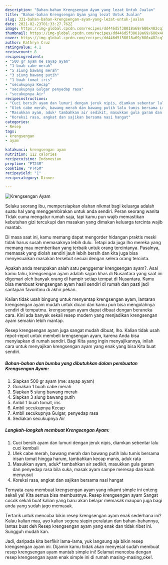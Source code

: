 ```yaml
---
description: "Bahan-bahan Krengsengan Ayam yang lezat Untuk Jualan"
title: "Bahan-bahan Krengsengan Ayam yang lezat Untuk Jualan"
slug: 331-bahan-bahan-krengsengan-ayam-yang-lezat-untuk-jualan
date: 2021-02-23T01:33:27.762Z
image: https://img-global.cpcdn.com/recipes/dd446d5f38018a69/680x482cq70/krengsengan-ayam-foto-resep-utama.jpg
thumbnail: https://img-global.cpcdn.com/recipes/dd446d5f38018a69/680x482cq70/krengsengan-ayam-foto-resep-utama.jpg
cover: https://img-global.cpcdn.com/recipes/dd446d5f38018a69/680x482cq70/krengsengan-ayam-foto-resep-utama.jpg
author: Kathryn Cruz
ratingvalue: 4.1
reviewcount: 8
recipeingredient:
- "500 gr ayam me sayap ayam"
- "1 buah cabe merah"
- "5 siung bawang merah"
- "3 siung bawang putih"
- "1 buah tomat iris"
- "secukupnya Kecap"
- "secukupnya Gulgar penyedap rasa"
- "secukupnya Air"
recipeinstructions:
- "Cuci bersih ayam dan lumuri dengan jeruk nipis, diamkan sebentar lalu cuci kembali"
- "Ulek cabe merah, bawang merah dan bawang putih lalu tumis bersama irisan tomat hingga harum, tambahkan kecap manis, aduk rata"
- "Masukkan ayam, aduk² tambahkan air sedikit, masukkan gula garam dan penyedap rasa bila suka, masak ayam sampe meresap dan kuah menyusut"
- "Koreksi rasa, angkat dan sajikan bersama nasi hangat"
categories:
- Resep
tags:
- krengsengan
- ayam

katakunci: krengsengan ayam 
nutrition: 112 calories
recipecuisine: Indonesian
preptime: "PT23M"
cooktime: "PT45M"
recipeyield: "1"
recipecategory: Dinner

---
```



![Krengsengan Ayam](https://img-global.cpcdn.com/recipes/dd446d5f38018a69/680x482cq70/krengsengan-ayam-foto-resep-utama.jpg)

Selaku seorang ibu, mempersiapkan olahan nikmat bagi keluarga adalah suatu hal yang menggembirakan untuk anda sendiri. Peran seorang  wanita Tidak cuma mengatur rumah saja, tapi kamu pun wajib memastikan kebutuhan gizi tercukupi dan masakan yang dimakan keluarga tercinta wajib mantab.

Di masa  saat ini, kamu memang dapat mengorder hidangan praktis meski tidak harus susah memasaknya lebih dulu. Tetapi ada juga lho mereka yang memang mau memberikan yang terbaik untuk orang tercintanya. Pasalnya, memasak yang diolah sendiri jauh lebih bersih dan kita juga bisa menyesuaikan masakan tersebut sesuai dengan selera orang tercinta. 



Apakah anda merupakan salah satu penggemar krengsengan ayam?. Asal kamu tahu, krengsengan ayam adalah sajian khas di Nusantara yang saat ini digemari oleh banyak orang di hampir setiap tempat di Nusantara. Kamu bisa membuat krengsengan ayam hasil sendiri di rumah dan pasti jadi santapan favoritmu di akhir pekan.

Kalian tidak usah bingung untuk menyantap krengsengan ayam, lantaran krengsengan ayam mudah untuk dicari dan kamu pun bisa mengolahnya sendiri di tempatmu. krengsengan ayam dapat dibuat dengan beraneka cara. Kini ada banyak sekali resep modern yang menjadikan krengsengan ayam semakin lebih mantap.

Resep krengsengan ayam juga sangat mudah dibuat, lho. Kalian tidak usah repot-repot untuk membeli krengsengan ayam, karena Anda bisa menyiapkan di rumah sendiri. Bagi Kita yang ingin menyajikannya, inilah cara untuk menyajikan krengsengan ayam yang enak yang bisa Kita buat sendiri.

<!--inarticleads1-->

##### Bahan-bahan dan bumbu yang dibutuhkan dalam pembuatan Krengsengan Ayam:

1. Siapkan 500 gr ayam (me: sayap ayam)
1. Gunakan 1 buah cabe merah
1. Siapkan 5 siung bawang merah
1. Siapkan 3 siung bawang putih
1. Ambil 1 buah tomat, iris
1. Ambil secukupnya Kecap
1. Ambil secukupnya Gulgar, penyedap rasa
1. Sediakan secukupnya Air




<!--inarticleads2-->

##### Langkah-langkah membuat Krengsengan Ayam:

1. Cuci bersih ayam dan lumuri dengan jeruk nipis, diamkan sebentar lalu cuci kembali
1. Ulek cabe merah, bawang merah dan bawang putih lalu tumis bersama irisan tomat hingga harum, tambahkan kecap manis, aduk rata
1. Masukkan ayam, aduk² tambahkan air sedikit, masukkan gula garam dan penyedap rasa bila suka, masak ayam sampe meresap dan kuah menyusut
1. Koreksi rasa, angkat dan sajikan bersama nasi hangat




Ternyata cara membuat krengsengan ayam yang nikamt simple ini enteng sekali ya! Kita semua bisa membuatnya. Resep krengsengan ayam Sangat cocok sekali buat kalian yang baru akan belajar memasak maupun juga bagi anda yang sudah jago memasak.

Tertarik untuk mencoba bikin resep krengsengan ayam enak sederhana ini? Kalau kalian mau, ayo kalian segera siapin peralatan dan bahan-bahannya, lantas buat deh Resep krengsengan ayam yang enak dan tidak ribet ini. Sungguh mudah kan. 

Jadi, daripada kita berfikir lama-lama, yuk langsung aja bikin resep krengsengan ayam ini. Dijamin kamu tiidak akan menyesal sudah membuat resep krengsengan ayam mantab simple ini! Selamat mencoba dengan resep krengsengan ayam enak simple ini di rumah masing-masing,oke!.

